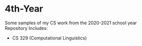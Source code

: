 # 4th-Year
Some samples of my CS work from the 2020-2021 school year
<br> Repository Includes:
- CS 329 (Computational Linguistics)
